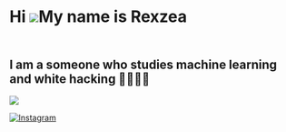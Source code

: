 Hi ![](https://user-images.githubusercontent.com/18350557/176309783-0785949b-9127-417c-8b55-ab5a4333674e.gif)My name is Rexzea
==============================================================================================================================
## <br>I am a someone who studies machine learning and white hacking 🔐🤖🙇‍♂️





![](https://github-readme-stats.vercel.app/api/top-langs/?username=rexzea&theme=ambient_gradient&hide_border=false&include_all_commits=true&count_private=false&layout=compact)


[![Instagram](https://img.shields.io/badge/Instagram-%23E4405F.svg?logo=Instagram&logoColor=white)]([https://instagram.com/alzennora](https://www.instagram.com/alzennora/profilecard/?igsh=Ym8wZHFjcWRxaWhx)) 
<!-- Proudly created with GPRM ( https://gprm.itsvg.in ) -->
